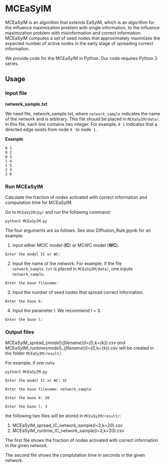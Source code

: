 # **MCEaSyIM**
MCEaSyIM is an algorithm that extends EaSyIM, which is an algorithm for the influence maximization problem with single information, to the influence maximization problem with misinformation and correct information.
MCEaSyIM computes a set of seed nodes that approximately maximizes the expected number of active nodes in the early stage of spreading correct information.

We provide code for the MCEaSyIM in Python. Our code requires Python 3 series.

## **Usage**

### **Input file**
**network_sample.txt**

We need file, network_sample.txt, where `network_sample` indicates the name of the network and is arbitrary. 
This file should be placed in `MCEaSyIM/data/`. 
In this file, each line contains two integer.
For example, `0 1` indicates that a directed edge exists from node `0 ` to node` 1`.

**Example**


```
0 1
0 2
0 3
1 4
1 5
2 3
2 6
```

### **Run MCEaSyIM**
Calculate the fraction of nodes activated with correct information and computation time for MCEaSyIM.

Go to `MCEaSyIM/py/` and run the following command:


```
python3 MCEaSyIM.py
```
The four arguments are as follows. See also Diffusion_Rule.jpynb for an example.

1. Input either MCIC model (**IC**) or MCWC model (**WC**).
```
Enter the model IC or WC:
```


2. Input the name of the network. For example, if the file `network_sample.txt` is placed in `MCEaSyIM/data/`, one inputs `network_sample`.
```
Enter the base filename:
```


3. Input the number of seed nodes that spread correct information.
```
Enter the base k:
```


4. Input the parameter l. We recommend l = 3.
```
Enter the base l:
```


### **Output files**
MCEaSyIM_spread_{*model*}_{*filename*}(l={*l*},k={*k*}).csv and MCEaSyIM_runtime_{*model*}_{*filename*}(l={*l*},k={*k*}).csv will be created in the folder `MCEaSyIM/result/`.

For example, if one runs
```
python3 MCEaSyIM.py
```

```
Enter the model IC or WC: IC
```
```
Enter the base filename: network_sample
```
```
Enter the base k: 20
```

```
Enter the base l: 3
```

the following two files will be stored in `MCEaSyIM/result/`:


1.   MCEaSyIM_spread_IC_network_sample(l=3,k=20).csv
2.   MCEaSyIM_runtime_IC_network_sample(l=3,k=20).csv

The first file shows the fraction of nodes activated with correct information in the given network.

The second file shows the compiutation time in seconds in the given network.



